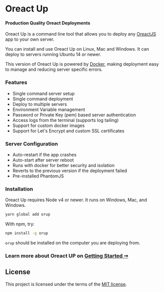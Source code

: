 # Oreact Up 

#### Production Quality Oreact Deployments

Oreact Up is a command line tool that allows you to deploy any [OreactJS](https://oreactjs.com) app to your own server.

You can install and use Oreact Up on Linux, Mac and Windows. It can deploy to servers running Ubuntu 14 or newer.

This version of Oreact Up is powered by [Docker](http://www.docker.com/), making deployment easy to manage and reducing server specific errors.


### Features

* Single command server setup
* Single command deployment
* Deploy to multiple servers
* Environment Variable management
* Password or Private Key (pem) based server authentication
* Access logs from the terminal (supports log tailing)
* Support for custom docker images
* Support for Let's Encrypt and custom SSL certificates

### Server Configuration

* Auto-restart if the app crashes
* Auto-start after server reboot
* Runs with docker for better security and isolation
* Reverts to the previous version if the deployment failed
* Pre-installed PhantomJS

### Installation

Oreact Up requires Node v4 or newer. It runs on Windows, Mac, and Windows.

```bash
yarn global add orup
```
With npm, try:
```bash
npm install -g orup
```

`orup` should be installed on the computer you are deploying from.

### Learn more about Oreact UP on [Getting Started ➞](https://oreactjs.com/docs/orup/getting-started)

## License

This project is licensed under the terms of the
[MIT license](/LICENSE).
